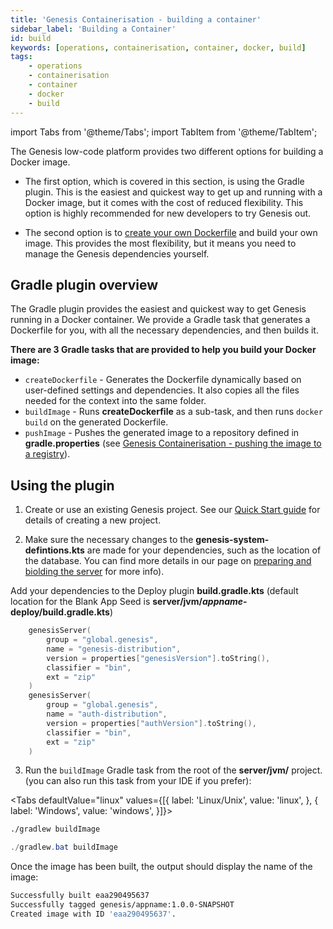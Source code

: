 ```yaml
---
title: 'Genesis Containerisation - building a container'
sidebar_label: 'Building a Container'
id: build
keywords: [operations, containerisation, container, docker, build]
tags:
    - operations
    - containerisation
    - container
    - docker
    - build
---
```


import Tabs from '@theme/Tabs';
import TabItem from '@theme/TabItem';

The Genesis low-code platform provides two different options for building a Docker image.

- The first option, which is covered in this section, is using the Gradle plugin. This is the easiest and quickest way to get up and running with a Docker image, but it comes with the cost of reduced flexibility. This option is highly recommended for new developers to try Genesis out.

- The second option is to [create your own Dockerfile](https://docs.genesis.global/secure/operations/containerisation/dockefile/) and build your own image. This provides the most flexibility, but it means you need to manage the Genesis dependencies yourself.

## Gradle plugin overview

The Gradle plugin provides the easiest and quickest way to get Genesis running in a Docker container. We provide a Gradle task that generates a Dockerfile for you, with all the necessary dependencies, and then builds it.

**There are 3 Gradle tasks that are provided to help you build your Docker image:**

- `createDockerfile` - Generates the Dockerfile dynamically based on user-defined settings and dependencies. It also copies all the files needed for the context into the same folder.
- `buildImage` - Runs **createDockerfile** as a sub-task, and then runs `docker build` on the generated Dockerfile.
- `pushImage` - Pushes the generated image to a repository defined in **gradle.properties** (see [Genesis Containerisation - pushing the image to a registry](https://docs.genesis.global/secure/operations/containerisation/pushing/)).

## Using the plugin

1. Create or use an existing Genesis project. See our [Quick Start guide](https://docs.genesis.global/secure/getting-started/quick-start/create-a-new-project/) for details of creating a new project.

2. Make sure the necessary changes to the **genesis-system-defintions.kts** are made for your dependencies, such as the location of the database. You can find more details in our page on [preparing and biolding the server](https://docs.genesis.global/secure/getting-started/quick-start/prepare-the-server-and-build/) for more info).

Add your dependencies to the Deploy plugin **build.gradle.kts** (default location for the Blank App Seed is **server/jvm/***appname***-deploy/build.gradle.kts**)

```kotlin
    genesisServer(
        group = "global.genesis",
        name = "genesis-distribution",
        version = properties["genesisVersion"].toString(),
        classifier = "bin",
        ext = "zip"
    )
    genesisServer(
        group = "global.genesis",
        name = "auth-distribution",
        version = properties["authVersion"].toString(),
        classifier = "bin",
        ext = "zip"
    )
```

3. Run the `buildImage` Gradle task from the root of the **server/jvm/** project. (you can also run this task from your IDE if you prefer):

<Tabs defaultValue="linux" values={[{ label: 'Linux/Unix', value: 'linux', }, { label: 'Windows', value: 'windows', }]}>
<TabItem value="linux">

```bash
./gradlew buildImage
```

</TabItem>
<TabItem value="windows">

```powershell
./gradlew.bat buildImage
```

</TabItem>
</Tabs>

Once the image has been built, the output should display the name of the image:

```bash
Successfully built eaa290495637
Successfully tagged genesis/appname:1.0.0-SNAPSHOT
Created image with ID 'eaa290495637'.
```

